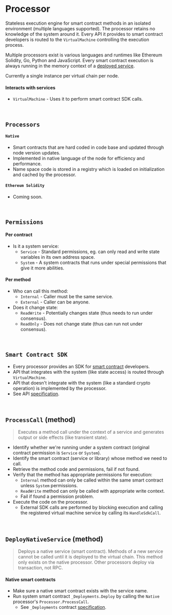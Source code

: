 # Processor

Stateless execution engine for smart contract methods in an isolated environment (multiple languages supported). The processor retains no knowledge of the system around it. Every API it provides to smart contract developers is routed to the `VirtualMachine` controlling the execution process.

Multiple processors exist is various languages and runtimes like Ethereum Solidity, Go, Python and JavaScript. Every smart contract execution is always running in the memory context of a [deployed service](../../terminology.md).

Currently a single instance per virtual chain per node.

#### Interacts with services

* `VirtualMachine` - Uses it to perform smart contract SDK calls.

&nbsp;
## `Processors`

#### `Native`
* Smart contracts that are hard coded in code base and updated through node version updates.
* Implemented in native language of the node for efficiency and performance.
* Name space code is stored in a registry which is loaded on initialization and cached by the processor.

#### `Ethereum Solidity`
* Coming soon.

&nbsp;
## `Permissions`

#### Per contract
* Is it a system service:
  * `Service` - Standard permissions, eg. can only read and write state variables in its own address space.
  * `System` - A system contracts that runs under special permissions that give it more abilities.

#### Per method
* Who can call this method:
  * `Internal` - Caller must be the same service.
  * `External` - Caller can be anyone.
* Does it change state:
  * `ReadWrite` - Potentially changes state (thus needs to run under consensus).
  * `ReadOnly` - Does not change state (thus can run not under consensus).

&nbsp;
## `Smart Contract SDK`

* Every processor provides an SDK for [smart contract](../../terminology.md) developers.
* API that integrates with the system (like state access) is routed through `VirtualMachine`.
* API that doesn't integrate with the system (like a standard crypto operation) is implemented by the processor.
* See API [specification](../smart-contracts/sdk/api.md).

&nbsp;
## `ProcessCall` (method)

> Executes a method call under the context of a service and generates output or side effects (like transient state).

* Identify whether we're running under a system contract (original contract permission is `Service` or `System`).
* Identify the smart contract (service or library) whose method we need to call.
* Retrieve the method code and permissions, fail if not found.
* Verify that the method has appropriate permissions for execution:
  * `Internal` method can only be called within the same smart contract unless `System` permissions.
  * `ReadWrite` method can only be called with appropriate write context.
  * Fail if found a permission problem.
* Execute the code on the processor.
  * External SDK calls are performed by blocking execution and calling the registered virtual machine service by calling its `HandleSdkCall`.

&nbsp;
## `DeployNativeService` (method)

> Deploys a native service (smart contract). Methods of a new service cannot be called until it is deployed to the virtual chain. This method only exists on the native processor. Other processors deploy via transaction, not RPC.

#### Native smart contracts
* Make sure a native smart contract exists with the service name.
* Run system smart contract `_Deployments.Deploy` by calling the `Native` processor's `Processor.ProcessCall`.
  * See `_Deployments` contract [specification](../smart-contracts/system/_Deployments.md).


<!-- TODO: oded add the diagrams again

&nbsp;
![alt text][processor_interface] <br/><br/>

[processor_interface]: ../_img/processor_interface.png "VM - Processor Interface"

-->

